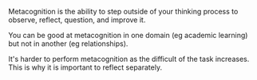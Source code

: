 Metacognition is the ability to step outside of your thinking process to observe, reflect, question, and improve it.

You can be good at metacognition in one domain (eg academic learning) but not in another (eg relationships).

It's harder to perform metacognition as the difficult of the task increases. This is why it is important to reflect separately.